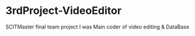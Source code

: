 # 3rdProject-VideoEditor
SCITMaster final team project
I was Main coder of video editing & DataBase
